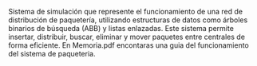 Sistema de simulación que represente el funcionamiento de una red de distribución de paquetería, utilizando estructuras de datos como árboles binarios de búsqueda (ABB) y 
listas enlazadas. Este sistema permite insertar, distribuir, buscar, eliminar y mover paquetes entre centrales de forma eficiente.
En Memoria.pdf encontaras una guia del funcionamiento del sistema de paqueteria.
